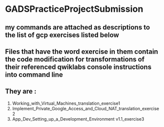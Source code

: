 # GADSPracticeProjectSubmission
## my commands are attached as descriptions to the list of gcp exercises listed below
## Files that have the word exercise in them contain the code modification for transformations of their referenced qwiklabs console instructions into command line 
 ## They are :
 1. Working_with_Virtual_Machines_translation_exercise1 
 2. Implement_Private_Google_Access_and_Cloud_NAT_translation_exercise2
 3. App_Dev_Setting_up_a_Development_Environment v1.1_exercise3
